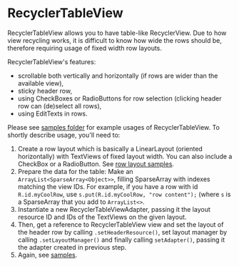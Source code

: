 # RecyclerTableView

RecyclerTableView allows you to have table-like RecyclerView. Due to how view recycling works, it is
difficult to know how wide the rows should be, therefore requiring usage of fixed width row layouts.

RecyclerTableView's features:

- scrollable both vertically and horizontally (if rows are wider than the available view),
- sticky header row,
- using CheckBoxes or RadioButtons for row selection (clicking header row can (de)select all rows),
- using EditTexts in rows.

Please see [samples folder](https://github.com/mc0239/RecyclerTableView/tree/master/app/src/main/java/com/mc0239/recyclertableviewexample/samples) for example usages of RecyclerTableView. To shortly describe usage, you'll need to:

1. Create a row layout which is basically a LinearLayout (oriented horizontally) with TextViews of fixed layout width. You can also include a CheckBox or a RadioButton. See [row layout samples](https://github.com/mc0239/RecyclerTableView/tree/master/app/src/main/res/layout).
2. Prepare the data for the table: Make an `ArrayList<SparseArray<Object>>`, filling SparseArray with indexes matching the view IDs. For example, if you have a row with id `R.id.myCoolRow`, use `s.put(R.id.myCoolRow, "row content");` (where `s` is a SparseArray that you add to `ArrayList<>`.
3. Instantiate a new RecyclerTableViewAdapter, passing it the layout resource ID and IDs of the TextViews on the given layout.
4. Then, get a reference to RecyclerTableView view and set the layout of the header row by calling `.setHeaderResource()`, set layout manager by calling `.setLayoutManager()` and finally calling `setAdapter()`, passing it the adapter created in previous step.
5. Again, see [samples](https://github.com/mc0239/RecyclerTableView/tree/master/app/src/main/java/com/mc0239/recyclertableviewexample/samples).
